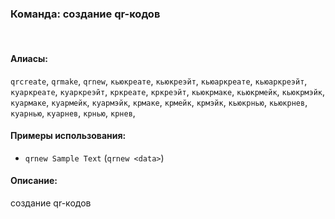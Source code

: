 ### **Команда: создание qr-кодов**
<br>

#### **Алиасы**:
`qrcreate`, `qrmake`, `qrnew`, `кьюкреате`, `кьюкреэйт`, `кьюаркреате`, `кьюаркреэйт`, `куаркреате`, `куаркреэйт`, `кркреате`, `кркреэйт`, `кьюкрмаке`, `кьюкрмейк`, `кьюкрмэйк`, `куармаке`, `куармейк`, `куармэйк`, `крмаке`, `крмейк`, `крмэйк`, `кьюкрнью`, `кьюкрнев`, `куарнью`, `куарнев`, `крнью`, `крнев`,


#### **Примеры использования**:
- `qrnew Sample Text` (`qrnew <data>`)


#### **Описание**:
создание qr-кодов
